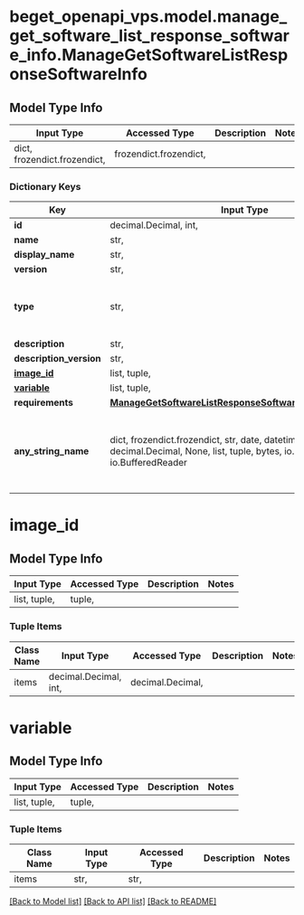 # beget_openapi_vps.model.manage_get_software_list_response_software_info.ManageGetSoftwareListResponseSoftwareInfo

## Model Type Info
Input Type | Accessed Type | Description | Notes
------------ | ------------- | ------------- | -------------
dict, frozendict.frozendict,  | frozendict.frozendict,  |  | 

### Dictionary Keys
Key | Input Type | Accessed Type | Description | Notes
------------ | ------------- | ------------- | ------------- | -------------
**id** | decimal.Decimal, int,  | decimal.Decimal,  |  | [optional] 
**name** | str,  | str,  |  | [optional] 
**display_name** | str,  | str,  |  | [optional] 
**version** | str,  | str,  |  | [optional] 
**type** | str,  | str,  |  | [optional] must be one of ["PANEL", "SOFTWARE", ] 
**description** | str,  | str,  |  | [optional] 
**description_version** | str,  | str,  |  | [optional] 
**[image_id](#image_id)** | list, tuple,  | tuple,  |  | [optional] 
**[variable](#variable)** | list, tuple,  | tuple,  |  | [optional] 
**requirements** | [**ManageGetSoftwareListResponseSoftwareInfoRequirements**](ManageGetSoftwareListResponseSoftwareInfoRequirements.md) | [**ManageGetSoftwareListResponseSoftwareInfoRequirements**](ManageGetSoftwareListResponseSoftwareInfoRequirements.md) |  | [optional] 
**any_string_name** | dict, frozendict.frozendict, str, date, datetime, int, float, bool, decimal.Decimal, None, list, tuple, bytes, io.FileIO, io.BufferedReader | frozendict.frozendict, str, BoolClass, decimal.Decimal, NoneClass, tuple, bytes, FileIO | any string name can be used but the value must be the correct type | [optional]

# image_id

## Model Type Info
Input Type | Accessed Type | Description | Notes
------------ | ------------- | ------------- | -------------
list, tuple,  | tuple,  |  | 

### Tuple Items
Class Name | Input Type | Accessed Type | Description | Notes
------------- | ------------- | ------------- | ------------- | -------------
items | decimal.Decimal, int,  | decimal.Decimal,  |  | 

# variable

## Model Type Info
Input Type | Accessed Type | Description | Notes
------------ | ------------- | ------------- | -------------
list, tuple,  | tuple,  |  | 

### Tuple Items
Class Name | Input Type | Accessed Type | Description | Notes
------------- | ------------- | ------------- | ------------- | -------------
items | str,  | str,  |  | 

[[Back to Model list]](../../README.md#documentation-for-models) [[Back to API list]](../../README.md#documentation-for-api-endpoints) [[Back to README]](../../README.md)

